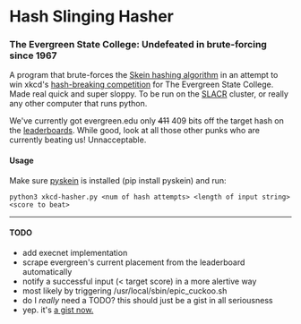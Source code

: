 Hash Slinging Hasher
====================

### The Evergreen State College: Undefeated in brute-forcing since 1967

A program that brute-forces the [Skein hashing algorithm](http://www.skein-hash.info/) in an attempt to win xkcd's [hash-breaking competition](http://almamater.xkcd.com/) for The Evergreen State College. Made real quick and super sloppy. To be run on the [SLACR](http://github.com/slacr/) cluster, or really any other computer that runs python.

We've currently got evergreen.edu only ~~411~~ 409 bits off the target hash on the [leaderboards](http://almamater.xkcd.com/best.csv). While good, look at all those other punks who are currently beating us! Unnacceptable.


#### Usage
Make sure [pyskein](http://pythonhosted.org/pyskein/) is installed (pip install pyskein) and run:

    python3 xkcd-hasher.py <num of hash attempts> <length of input string> <score to beat>


***


#### TODO
* add execnet implementation
* scrape evergreen's current placement from the leaderboard automatically
* notify a successful input (< target score) in a more alertive way
 * most likely by triggering /usr/local/sbin/epic_cuckoo.sh
* do I *really* need a TODO? this should just be a gist in all seriousness 
 * yep. it's [a gist now.](https://gist.github.com/pipecork/5295983)
